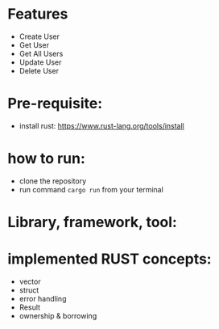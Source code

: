# Features
- Create User
- Get User
- Get All Users
- Update User
- Delete User

# Pre-requisite:
- install rust: https://www.rust-lang.org/tools/install

# how to run:
- clone the repository
- run command `cargo run` from your terminal

# Library, framework, tool:

# implemented RUST concepts:
- vector
- struct
- error handling
- Result
- ownership & borrowing